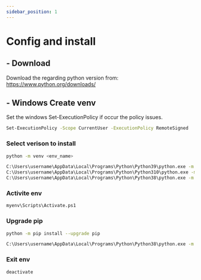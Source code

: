 ```yaml
---
sidebar_position: 1
---
```

# Config and install

## - Download 

Download the regarding python version from:  
https://www.python.org/downloads/  

## - Windows Create venv

Set the windows Set-ExecutionPolicy if occur the policy issues.

```bash title="powershell as administrator"
Set-ExecutionPolicy -Scope CurrentUser -ExecutionPolicy RemoteSigned
```

### Select verison to install

```bash
python -m venv <env_name>

C:\Users\username\AppData\Local\Programs\Python\Python39\python.exe -m venv myenv
C:\Users\username\AppData\Local\Programs\Python\Python310\python.exe -m venv myenv
C:\Users\username\AppData\Local\Programs\Python\Python38\python.exe -m venv tfv
```

### Activite env
```bash
myenv\Scripts\Activate.ps1
```

### Upgrade pip
```bash
python -m pip install --upgrade pip

C:\Users\username\AppData\Local\Programs\Python\Python38\python.exe -m pip install --upgrade pip
```

### Exit env
```bash
deactivate
```